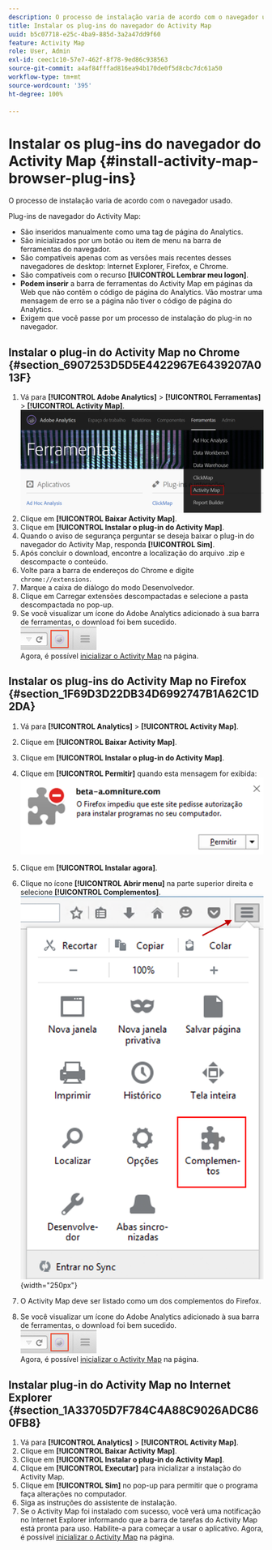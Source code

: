```yaml
---
description: O processo de instalação varia de acordo com o navegador usado.
title: Instalar os plug-ins do navegador do Activity Map
uuid: b5c07718-e25c-4ba9-885d-3a2a47dd9f60
feature: Activity Map
role: User, Admin
exl-id: ceec1c10-57e7-462f-8f78-9ed86c938563
source-git-commit: a4af84fffad816ea94b170de0f5d8cbc7dc61a50
workflow-type: tm+mt
source-wordcount: '395'
ht-degree: 100%

---
```


# Instalar os plug-ins do navegador do Activity Map {#install-activity-map-browser-plug-ins}

O processo de instalação varia de acordo com o navegador usado.

Plug-ins de navegador do Activity Map:

* São inseridos manualmente como uma tag de página do Analytics.
* São inicializados por um botão ou item de menu na barra de ferramentas do navegador.
* São compatíveis apenas com as versões mais recentes desses navegadores de desktop: Internet Explorer, Firefox, e Chrome.
* São compatíveis com o recurso **[!UICONTROL Lembrar meu logon]**.
* **Podem inserir** a barra de ferramentas do Activity Map em páginas da Web que não contêm o código de página do Analytics. Vão mostrar uma mensagem de erro se a página não tiver o código de página do Analytics.
* Exigem que você passe por um processo de instalação do plug-in no navegador.

## Instalar o plug-in do Activity Map no Chrome {#section_6907253D5D5E4422967E6439207A013F}

1. Vá para **[!UICONTROL Adobe Analytics]** > **[!UICONTROL Ferramentas]** > **[!UICONTROL Activity Map]**.  ![](assets/install_am.png)
1. Clique em **[!UICONTROL Baixar Activity Map]**.
1. Clique em **[!UICONTROL Instalar o plug-in do Activity Map]**.
1. Quando o aviso de segurança perguntar se deseja baixar o plug-in do navegador do Activity Map, responda **[!UICONTROL Sim]**.
1. Após concluir o download, encontre a localização do arquivo .zip e descompacte o conteúdo.
1. Volte para a barra de endereços do Chrome e digite `chrome://extensions`.
1. Marque a caixa de diálogo do modo Desenvolvedor.
1. Clique em Carregar extensões descompactadas e selecione a pasta descompactada no pop-up.
1. Se você visualizar um ícone do Adobe Analytics  adicionado à sua barra de ferramentas, o download foi bem sucedido. <br/><img src="./assets/an_icon.png" width="150px"/><br/>Agora, é possível [inicializar o Activity Map](/help/analyze/activity-map/activitymap-getting-started/activitymap-getting-started-users/activitymap-launch.md) na página.

## Instalar os plug-ins do Activity Map no Firefox {#section_1F69D3D22DB34D6992747B1A62C1D2DA}

1. Vá para **[!UICONTROL Analytics]** > **[!UICONTROL Activity Map]**.

1. Clique em **[!UICONTROL Baixar Activity Map]**.
1. Clique em **[!UICONTROL Instalar o plug-in do Activity Map]**.
1. Clique em **[!UICONTROL Permitir]** quando esta mensagem for exibida: ![](assets/firefox_install2.png)
1. Clique em **[!UICONTROL Instalar agora]**.
1. Clique no ícone **[!UICONTROL Abrir menu]** na parte superior direita e selecione **[!UICONTROL Complementos]**. ![](assets/firefox_install3.png){width="250px"}
1. O Activity Map deve ser listado como um dos complementos do Firefox.
1. Se você visualizar um ícone do Adobe Analytics  adicionado à sua barra de ferramentas, o download foi bem sucedido. <br/><img src="./assets/an_icon.png" width="150px"/><br/>Agora, é possível [inicializar o Activity Map](/help/analyze/activity-map/activitymap-getting-started/activitymap-getting-started-users/activitymap-launch.md) na página.

## Instalar plug-in do Activity Map no Internet Explorer {#section_1A33705D7F784C4A88C9026ADC860FB8}

1. Vá para **[!UICONTROL Analytics]** > **[!UICONTROL Activity Map]**.
1. Clique em **[!UICONTROL Baixar Activity Map]**.
1. Clique em **[!UICONTROL Instalar o plug-in do Activity Map]**.
1. Clique em **[!UICONTROL Executar]** para inicializar a instalação do Activity Map.
1. Clique em **[!UICONTROL Sim]** no pop-up para permitir que o programa faça alterações no computador.
1. Siga as instruções do assistente de instalação.
1. Se o Activity Map foi instalado com sucesso, você verá uma notificação no Internet Explorer informando que a barra de tarefas do Activity Map está pronta para uso. Habilite-a para começar a usar o aplicativo. Agora, é possível [inicializar o Activity Map](/help/analyze/activity-map/activitymap-getting-started/activitymap-getting-started-users/activitymap-launch.md) na página.
